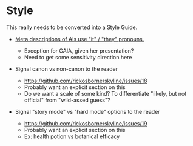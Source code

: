 # Style

This really needs to be converted into a Style Guide.

* [Meta descriptions of AIs use "it" / "they" pronouns.](../guide/setting/203-ai-gender.md)
  * Exception for GAIA, given her presentation?
  * Need to get some sensitivity direction here

* Signal canon vs non-canon to the reader
  * https://github.com/rickosborne/skyline/issues/18
  * Probably want an explicit section on this
  * Do we want a scale of some kind?  To differentiate "likely, but not official" from "wild-assed guess"?

* Signal "story mode" vs "hard mode" options to the reader
  * https://github.com/rickosborne/skyline/issues/19
  * Probably want an explicit section on this
  * Ex: health potion vs botanical efficacy
